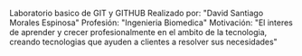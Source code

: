Laboratorio basico de GIT y GITHUB
Realizado por: "David Santiago Morales Espinosa"
Profesión: "Ingenieria Biomedica"
Motivación: "El interes de aprender y crecer profesionalmente en el ambito de la tecnologia, creando tecnologias que ayuden a clientes a resolver sus necesidades"